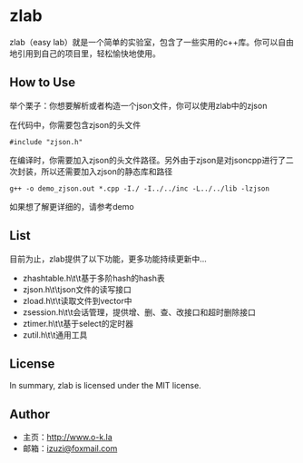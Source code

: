 # zlab
zlab（easy lab）就是一个简单的实验室，包含了一些实用的c++库。你可以自由地引用到自己的项目里，轻松愉快地使用。

## How to Use
举个栗子：你想要解析或者构造一个json文件，你可以使用zlab中的zjson

在代码中，你需要包含zjson的头文件
```
#include "zjson.h"
```

在编译时，你需要加入zjson的头文件路径。另外由于zjson是对jsoncpp进行了二次封装，所以还需要加入zjson的静态库和路径
```
g++ -o demo_zjson.out *.cpp -I./ -I../../inc -L../../lib -lzjson
```
如果想了解更详细的，请参考demo

## List
目前为止，zlab提供了以下功能，更多功能持续更新中...
* zhashtable.h\t\t基于多阶hash的hash表
* zjson.h\t\tjson文件的读写接口
* zload.h\t\t读取文件到vector中
* zsession.h\t\t会话管理，提供增、删、查、改接口和超时删除接口
* ztimer.h\t\t基于select的定时器
* zutil.h\t\t通用工具

## License
In summary, zlab is licensed under the MIT license.

## Author
* 主页：<http://www.o-k.la>
* 邮箱：izuzi@foxmail.com